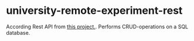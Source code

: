 # university-remote-experiment-rest

According Rest API from [this project.](https://github.com/Pil0tJones/university-remote-experiment-app).
Performs CRUD-operations on a SQL database.
